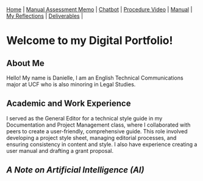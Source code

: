 [Home](index.md) | [Manual Assessment Memo](manual_assessment_memo.md) | [Chatbot](chatbot.md) | [Procedure Video](procedure_video.md) | [Manual](manual.md) | [My Reflections](reflective_blogs.md) | [Deliverables](deliverable1.md) | 

# Welcome to my Digital Portfolio!

## About Me 
Hello! My name is Danielle, I am an English Technical Communications major at UCF who is also minoring in Legal Studies. 

## Academic and Work Experience
I served as the General Editor for a technical style guide in my Documentation and Project Management class, where I collaborated with peers to create a user-friendly, comprehensive guide. This role involved developing a project style sheet, managing editorial processes, and ensuring consistency in content and style. I also have experience creating a user manual and drafting a grant proposal.

## _A Note on Artificial Intelligence (AI)_
